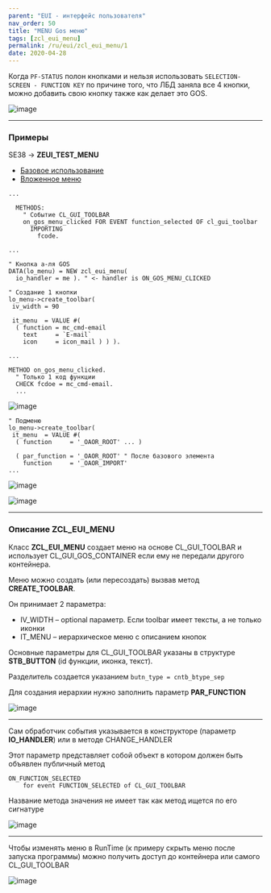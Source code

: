 ```yaml
---
parent: "EUI - интерфейс пользователя"
nav_order: 50
title: "MENU Gos меню"
tags: [zcl_eui_menu]
permalink: /ru/eui/zcl_eui_menu/1
date: 2020-04-28
---
```


Когда ```PF-STATUS``` полон кнопками и нельзя использовать ```SELECTION-SCREEN - FUNCTION KEY``` по причине того, что ЛБД заняла все 4 кнопки, можно добавить свою кнопку также как делает это GOS.

 ![image](https://user-images.githubusercontent.com/36256417/80451042-50829680-893c-11ea-98cf-04eda51a6b9f.png)

***

### Примеры
SE38 -> **ZEUI_TEST_MENU**

<div class="tab-header">
<ul class="nav nav-tabs">
  <li class="active">
    <a data-toggle="tab" href="#basic">Базовое использование</a>
  </li>
  <li>
    <a data-toggle="tab" href="#nested">Вложенное меню</a>
  </li>
</ul>
</div>


<div class="tab-content">
  <div class="tab-pane active" id="basic">
<div class="container-fluid" markdown="1">   

``` abap
...

  METHODS:
    " Событие CL_GUI_TOOLBAR
    on_gos_menu_clicked FOR EVENT function_selected OF cl_gui_toolbar
      IMPORTING
        fcode.

...

" Кнопка а-ля GOS
DATA(lo_menu) = NEW zcl_eui_menu(
  io_handler = me ). " <- handler is ON_GOS_MENU_CLICKED

" Создание 1 кнопки
lo_menu->create_toolbar(
 iv_width = 90

 it_menu  = VALUE #(
  ( function = mc_cmd-email
    text     = `E-mail`
    icon     = icon_mail ) ) ).
 
...
 
METHOD on_gos_menu_clicked.
  " Только 1 код функции
  CHECK fcdoe = mc_cmd-email.
  ...
```

![image](https://user-images.githubusercontent.com/36256417/85937303-1a559900-b924-11ea-9a42-4eb1d43ad446.png)

</div> <!-- This close tag must be left aligned. -->
  </div>
  <div class="tab-pane" id="nested">
<div class="container-fluid" markdown="1">

``` abap
" Подменю
lo_menu->create_toolbar(
 it_menu  = VALUE #(
  ( function     = '_OAOR_ROOT' ... )

  ( par_function = '_OAOR_ROOT' " После базового элемента
    function     = '_OAOR_IMPORT'
...
```

![image](https://user-images.githubusercontent.com/36256417/85918160-0bb6a580-b882-11ea-86c0-54964d6fd62a.png)

![image](https://user-images.githubusercontent.com/36256417/80451042-50829680-893c-11ea-98cf-04eda51a6b9f.png)

</div> <!-- This close tag must be left aligned. -->
  </div>
</div>

---

### Описание ZCL_EUI_MENU

Класс **ZCL_EUI_MENU** создает меню на основе CL_GUI_TOOLBAR и использует CL_GUI_GOS_CONTAINER если ему не передали другого контейнера.

Меню можно создать (или пересоздать) вызвав метод **CREATE_TOOLBAR**.

Он принимает 2 параметра:
* IV_WIDTH – optional параметр. Если toolbar имеет тексты, а не только иконки
* IT_MENU – иерархическое меню с описанием кнопок

Основные параметры для CL_GUI_TOOLBAR указаны в структуре **STB_BUTTON** (id функции, иконка, текст).

Разделитель создается указанием ```butn_type = cntb_btype_sep```
 
Для создания иерархии нужно заполнить параметр **PAR_FUNCTION**

![image](https://user-images.githubusercontent.com/36256417/80451272-d9013700-893c-11ea-9f6e-43b588689d68.png) 

---

Сам обработчик события указывается в конструкторе (параметр **IO_HANDLER**) или в методе CHANGE_HANDLER

Этот параметр представляет собой объект в котором должен быть объявлен публичный метод

```abap
ON_FUNCTION_SELECTED
    for event FUNCTION_SELECTED of CL_GUI_TOOLBAR
```
Название метода значения не имеет так как метод ищется по его сигнатуре
 
![image](https://user-images.githubusercontent.com/36256417/80451340-0948d580-893d-11ea-8023-05defe15d6df.png)

---

Чтобы изменять меню в RunTime (к примеру скрыть меню после запуска программы) можно получить доступ до контейнера или самого CL_GUI_TOOLBAR
 
![image](https://user-images.githubusercontent.com/36256417/80451378-2382b380-893d-11ea-810e-661d0fef4f3d.png)



